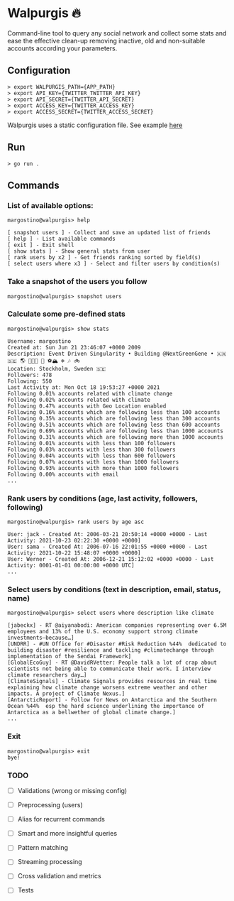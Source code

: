 # Walpurgis 🔥

Command-line tool to query any social network and collect some stats and ease the effective clean-up removing inactive,
old and non-suitable accounts according your parameters.

## Configuration

```shell
> export WALPURGIS_PATH={APP_PATH}
> export API_KEY={TWITTER_TWITTER_API_KEY}
> export API_SECRET={TWITTER_API_SECRET}
> export ACCESS_KEY={TWITTER_ACCESS_KEY}
> export ACCESS_SECRET={TWITTER_ACCESS_SECRET}
```
Walpurgis uses a static configuration file. See example [here](config.yml)
## Run

```shell
> go run .
```

## Commands

### List of available options: 
```shell
margostino@walpurgis> help

[ snapshot users ] - Collect and save an updated list of friends
[ help ] - List available commands
[ exit ] - Exit shell
[ show stats ] - Show general stats from user
[ rank users by x2 ] - Get friends ranking sorted by field(s)
[ select users where x3 ] - Select and filter users by condition(s)
```

### Take a snapshot of the users you follow
```shell
margostino@walpurgis> snapshot users
```

### Calculate some pre-defined stats
```shell
margostino@walpurgis> show stats

Username: margostino
Created at: Sun Jun 21 23:46:07 +0000 2009
Description: 𝙴𝚟𝚎𝚗𝚝 𝙳𝚛𝚒𝚟𝚎𝚗 𝚂𝚒𝚗𝚐𝚞𝚕𝚊𝚛𝚒𝚝𝚢 • 𝙱𝚞𝚒𝚕𝚍𝚒𝚗𝚐 @NextGreenGene • 🇦🇷 🇸🇪 🌎 👨🏻‍💻 📖 ⚽️🏔 ❄️ 🎶 🚲
Location: Stockholm, Sweden 🇸🇪
Followers: 478
Following: 550
Last Activity at: Mon Oct 18 19:53:27 +0000 2021
Following 0.01% accounts related with climate change
Following 0.02% accounts related with climate
Following 0.47% accounts with Geo Location enabled
Following 0.16% accounts which are following less than 100 accounts
Following 0.35% accounts which are following less than 300 accounts
Following 0.51% accounts which are following less than 600 accounts
Following 0.69% accounts which are following less than 1000 accounts
Following 0.31% accounts which are following more than 1000 accounts
Following 0.01% accounts with less than 100 followers
Following 0.03% accounts with less than 300 followers
Following 0.04% accounts with less than 600 followers
Following 0.07% accounts with less than 1000 followers
Following 0.93% accounts with more than 1000 followers
Following 0.00% accounts with email
...
```

### Rank users by conditions (age, last activity, followers, following)
```shell
margostino@walpurgis> rank users by age asc

User: jack - Created At: 2006-03-21 20:50:14 +0000 +0000 - Last Activity: 2021-10-23 02:22:30 +0000 +0000]
User: sama - Created At: 2006-07-16 22:01:55 +0000 +0000 - Last Activity: 2021-10-22 15:48:07 +0000 +0000]
User: Werner - Created At: 2006-12-21 15:12:02 +0000 +0000 - Last Activity: 0001-01-01 00:00:00 +0000 UTC]
...
```

### Select users by conditions (text in description, email, status, name)
```shell
margostino@walpurgis> select users where description like climate

[jabeckx] - RT @aiyanabodi: American companies representing over 6.5M employees and 13% of the U.S. economy support strong climate investments—because…]
[UNDRR] - #UN Office for #Disaster #Risk Reduction %44%  dedicated to building disaster #resilience and tackling #climatechange through implementation of the Sendai Framework]
[GlobalEcoGuy] - RT @DavidRVetter: People talk a lot of crap about scientists not being able to communicate their work. I interview climate researchers day…]
[ClimateSignals] - Climate Signals provides resources in real time explaining how climate change worsens extreme weather and other impacts. A project of Climate Nexus.]
[AntarcticReport] - Follow for News on Antarctica and the Southern Ocean %44%  esp the hard science underlining the importance of Antarctica as a bellwether of global climate change.]
...
```

### Exit
```shell
margostino@walpurgis> exit
bye!
```

### TODO
- [ ] Validations (wrong or missing config)
- [ ] Preprocessing (users)
- [ ] Alias for recurrent commands
- [ ] Smart and more insightful queries
- [ ] Pattern matching
- [ ] Streaming processing
- [ ] Cross validation and metrics
- [ ] Tests


